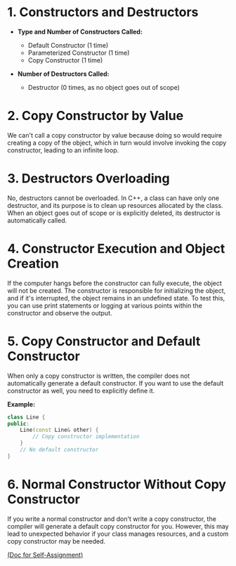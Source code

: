 # 1. Constructors and Destructors

- **Type and Number of Constructors Called:**

  - Default Constructor (1 time)
  - Parameterized Constructor (1 time)
  - Copy Constructor (1 time)

- **Number of Destructors Called:**
  - Destructor (0 times, as no object goes out of scope)

# 2. Copy Constructor by Value

We can't call a copy constructor by value because doing so would require creating a copy of the object, which in turn would involve invoking the copy constructor, leading to an infinite loop.

# 3. Destructors Overloading

No, destructors cannot be overloaded. In C++, a class can have only one destructor, and its purpose is to clean up resources allocated by the class. When an object goes out of scope or is explicitly deleted, its destructor is automatically called.

# 4. Constructor Execution and Object Creation

If the computer hangs before the constructor can fully execute, the object will not be created. The constructor is responsible for initializing the object, and if it's interrupted, the object remains in an undefined state. To test this, you can use print statements or logging at various points within the constructor and observe the output.

# 5. Copy Constructor and Default Constructor

When only a copy constructor is written, the compiler does not automatically generate a default constructor. If you want to use the default constructor as well, you need to explicitly define it.

**Example:**

```cpp
class Line {
public:
    Line(const Line& other) {
        // Copy constructor implementation
    }
    // No default constructor
}
```

# 6. Normal Constructor Without Copy Constructor

If you write a normal constructor and don't write a copy constructor, the compiler will generate a default copy constructor for you. However, this may lead to unexpected behavior if your class manages resources, and a custom copy constructor may be needed.

[(Doc for Self-Assignment)](https://docs.google.com/spreadsheets/d/1tI01pRq3_3VPQOCS7tZbtTpAQtwKEvDLfWq1whiX4vs/edit#gid=0)
